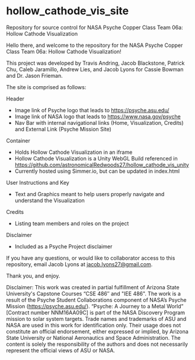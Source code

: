# hollow_cathode_vis_site
Repository for source control for NASA Psyche Copper Class Team 06a: Hollow Cathode Visualization

Hello there, and welcome to the repository for the NASA Psyche Copper Class Team 06a: Hollow Cathode Visualization!

This project was developed by Travis Andring, Jacob Blackstone, Patrick Chu, Caleb Jaramillo, Andrew Lies, and Jacob Lyons for Cassie Bowman and Dr. Jason Frieman.

The site is comprised as follows:

Header
- Image link of Psyche logo that leads to https://psyche.asu.edu/
- Image link of NASA logo that leads to https://www.nasa.gov/psyche
- Nav Bar with internal navigational links (Home, Visualization, Credits) and External Link (Psyche Mission Site)

Container
- Holds Hollow Cathode Visualization in an iframe
- Hollow Cathode Visualization is a Unity WebGL Build referenced in https://github.com/astronomicalRedwoods27/hollow_cathode_vis_unity
- Currently hosted using Simmer.io, but can be updated in index.html

User Instructions and Key
- Text and Graphics meant to help users properly navigate and understand the Visualization

Credits
- Listing team members and roles on the project

Disclaimer
- Included as a Psyche Project disclaimer

If you have any questions, or would like to collaborator access to this repository, email Jacob Lyons at jacob.lyons27@gmail.com.

Thank you, and enjoy.

Disclaimer: This work was created in partial fulfillment of Arizona State University's Capstone Courses “CSE 486″ and "IEE 486". The work is a result of the Psyche Student Collaborations component of NASA’s Psyche Mission (https://psyche.asu.edu/). “Psyche: A Journey to a Metal World” [Contract number NNM16AA09C] is part of the NASA Discovery Program mission to solar system targets. Trade names and trademarks of ASU and NASA are used in this work for identification only. Their usage does not constitute an official endorsement, either expressed or implied, by Arizona State University or National Aeronautics and Space Administration. The content is solely the responsibility of the authors and does not necessarily represent the official views of ASU or NASA.
